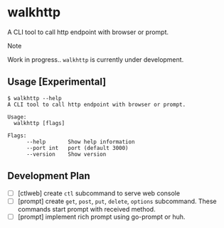 # walkhttp
A CLI tool to call http endpoint with browser or prompt.

> [!NOTE]  
> Work in progress.. `walkhttp` is currently under development.

## Usage [Experimental]
```console
$ walkhttp --help
A CLI tool to call http endpoint with browser or prompt.

Usage:
  walkhttp [flags]

Flags:
      --help       Show help information
      --port int   port (default 3000)
      --version    Show version
```

## Development Plan
- [ ] [ctlweb] create `ctl` subcommand to serve web console
- [ ] [prompt] create `get`, `post`, `put`, `delete`, `options` subcommand. These commands start prompt with received method.
- [ ] [prompt] implement rich prompt using go-prompt or huh.
